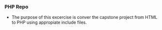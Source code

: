 ### PHP Repo

- The purpose of this excercise is conver the capstone project from HTML to PHP using appropiate include files. 
